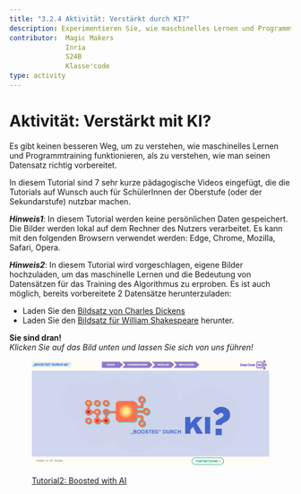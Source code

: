 ```yaml
---
title: "3.2.4 Aktivität: Verstärkt durch KI?"
description: Experimentieren Sie, wie maschinelles Lernen und Programmtraining funktioniert und testen Sie die Bedeutung von richtig vorbereiteten Datensätzen.
contributor:  Magic Makers
              Inria
              S24B
              Klasse'code     
type: activity
---
```


# Aktivität: Verstärkt mit KI?
Es gibt keinen besseren Weg, um zu verstehen, wie maschinelles Lernen und Programmtraining funktionieren, als zu verstehen, wie man seinen Datensatz richtig vorbereitet.

In diesem Tutorial sind 7 sehr kurze pädagogische Videos eingefügt, die die Tutorials auf Wunsch auch für SchülerInnen der Oberstufe (oder der Sekundarstufe) nutzbar machen.

**_Hinweis1_**: In diesem Tutorial werden keine persönlichen Daten gespeichert. Die Bilder werden lokal auf dem Rechner des Nutzers verarbeitet. Es kann mit den folgenden Browsern verwendet werden: Edge, Chrome, Mozilla, Safari, Opera.

**_Hinweis2_**: In diesem Tutorial wird vorgeschlagen, eigene Bilder hochzuladen, um das maschinelle Lernen und die Bedeutung von Datensätzen für das Training des Algorithmus zu erproben. Es ist auch möglich, bereits vorbereitete 2 Datensätze herunterzuladen:  
- Laden Sie den [Bildsatz von Charles Dickens](Images/Images-set-of-Charles-Dickens.zip)  
- Laden Sie den [Bildsatz für William Shakespeare](Images/Images-set-of-William-Shakespear.zip) herunter.


**Sie sind dran!**  
_Klicken Sie auf das Bild unten und lassen Sie sich von uns führen!_

<a href="https://pixees.fr/classcodeiai/app/tuto2?lang=de" target="_blank"><figure>
  <img src="Images/Tuto-M2-BoostedIA-DE.png" />
  <figcaption> Tutorial2: Boosted with AI </figcaption>
</figure></a>
